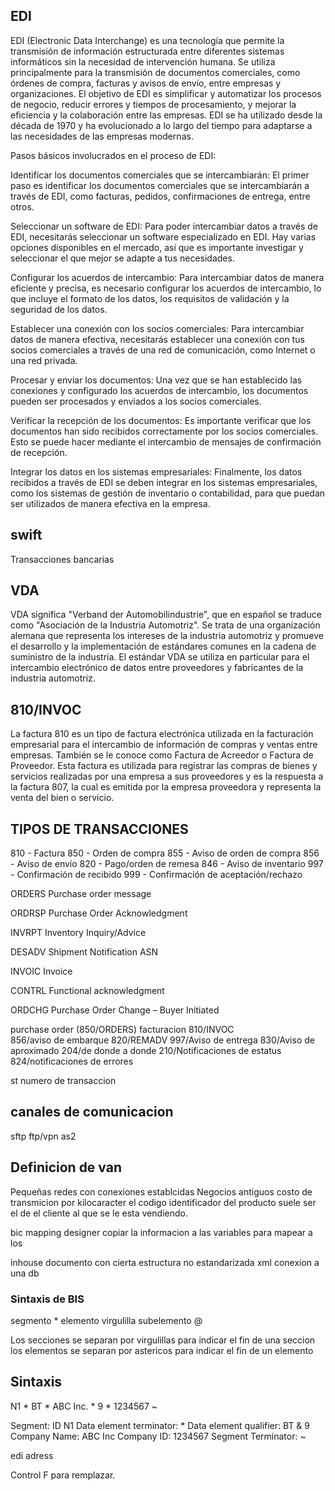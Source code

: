 ## EDI 
EDI (Electronic Data Interchange) es una tecnología que permite la transmisión de información 
estructurada entre diferentes sistemas informáticos sin la necesidad de intervención humana.
Se utiliza principalmente para la transmisión de documentos comerciales, como órdenes de compra,
facturas y avisos de envío, entre empresas y organizaciones. El objetivo de EDI es simplificar y
automatizar los procesos de negocio, reducir errores y tiempos de procesamiento, y 
mejorar la eficiencia y la colaboración entre las empresas. EDI se ha utilizado desde la 
década de 1970 y ha evolucionado a lo largo del tiempo para adaptarse a las necesidades de las
empresas modernas.

Pasos básicos involucrados en el proceso de EDI:

Identificar los documentos comerciales que se intercambiarán: 
El primer paso es identificar los documentos comerciales que se intercambiarán a través de EDI,
como facturas, pedidos, confirmaciones de entrega, entre otros.

Seleccionar un software de EDI: 
Para poder intercambiar datos a través de EDI, necesitarás seleccionar un software especializado en EDI.
Hay varias opciones disponibles en el mercado, así que es importante investigar y seleccionar 
el que mejor se adapte a tus necesidades.

Configurar los acuerdos de intercambio: 
Para intercambiar datos de manera eficiente y precisa, es necesario configurar los acuerdos de intercambio, 
lo que incluye el formato de los datos, los requisitos de validación y la seguridad de los datos.

Establecer una conexión con los socios comerciales: 
Para intercambiar datos de manera efectiva, necesitarás establecer una conexión con tus socios comerciales 
a través de una red de comunicación, como Internet o una red privada.

Procesar y enviar los documentos: 
Una vez que se han establecido las conexiones y configurado los acuerdos de intercambio, 
los documentos pueden ser procesados y enviados a los socios comerciales.

Verificar la recepción de los documentos: 
Es importante verificar que los documentos han sido recibidos correctamente por los socios comerciales. 
Esto se puede hacer mediante el intercambio de mensajes de confirmación de recepción.

Integrar los datos en los sistemas empresariales: 
Finalmente, los datos recibidos a través de EDI se deben integrar en los sistemas empresariales, 
como los sistemas de gestión de inventario o contabilidad, para que puedan ser utilizados de manera efectiva
en la empresa.

## swift 
Transacciones bancarias
## VDA
VDA significa "Verband der Automobilindustrie", que en español se traduce como "Asociación de la Industria Automotriz". Se trata de una organización alemana que representa los intereses de la industria automotriz y promueve el desarrollo y la implementación de estándares comunes en la cadena de suministro de la industria. El estándar VDA se utiliza en particular para el intercambio electrónico de datos entre proveedores y fabricantes de la industria automotriz.
## 810/INVOC
La factura 810 es un tipo de factura electrónica utilizada en la facturación empresarial para el intercambio de información de compras y ventas entre empresas. También se le conoce como Factura de Acreedor o Factura de Proveedor. Esta factura es utilizada para registrar las compras de bienes y servicios realizadas por una empresa a sus proveedores y es la respuesta a la factura 807, la cual es emitida por la empresa proveedora y representa la venta del bien o servicio.


## TIPOS DE TRANSACCIONES
810 - Factura
850 - Orden de compra
855 - Aviso de orden de compra
856 - Aviso de envío
820 - Pago/orden de remesa
846 - Aviso de inventario
997 - Confirmación de recibido
999 - Confirmación de aceptación/rechazo

ORDERS           Purchase order message

ORDRSP           Purchase Order Acknowledgment

INVRPT            Inventory Inquiry/Advice

DESADV           Shipment Notification ASN

INVOIC            Invoice

CONTRL           Functional acknowledgment

ORDCHG         Purchase Order Change – Buyer Initiated


purchase order (850/ORDERS)
facturacion	810/INVOC  
856/aviso de embarque
820/REMADV
997/Aviso de entrega
830/Aviso de aproximado
204/de donde a donde
210/Notificaciones de estatus
824/notificaciones de errores

st numero de transaccion

## canales de comunicacion
sftp
ftp/vpn
as2


## Definicion de van 
Pequeñas redes con conexiones establcidas
Negocios antiguos
costo de transmicion por kilocaracter
el codigo identificador del producto suele ser el de el cliente al que se le esta vendiendo.

bic mapping designer
copiar la informacion a las variables
para mapear a los 

inhouse
documento con cierta estructura no estandarizada
xml conexion a una db

### Sintaxis de BIS
segmento *
elemento virgulilla 
subelemento @

Los secciones se separan por virgulillas para indicar el fin de una seccion
los elementos se separan por astericos para indicar el fin de un elemento


## Sintaxis
N1 * BT * ABC Inc. * 9 * 1234567 ~

Segment: ID N1
Data element terminator: *
Data element qualifier: BT & 9
Company Name: ABC Inc
Company ID: 1234567
Segment Terminator: ~


edi adress 


Control F para remplazar.
